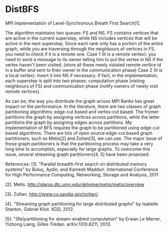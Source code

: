 DistBFS
=======

MPI Implementation of Level-Synchronous Breath First Search[1]. 

The algorithm maintains two queues: FS and NS. FS contains vertices that are active in the current superstep, while NS includes vertices that will be active in the next superstep. Since each rank only has a portion of the entire graph, while you are traversing through the neighbours of vertices in FS, you need to check if it is a remote one. 
Case 1 (It is a remote vertex): you need to send a message to its owner telling him to put the vertex in NS if the vertex haven't been visited. (store all these newly visisted remote vertice id in a buffer and sent to their owner in the communication phase) 
Case 2 (It is a local vertex): insert it into NS if necessary.
If fact, in the implementation, each superstep is split into two phases: computation phase (visting neighbours of FS) and communication phase (notify owners of newly visit remote vertices).


As can be, the way you distribute the graph across MPI Ranks has great impact on the performance. In the literature, there are two classes of graph partitioning algorithms: edge-cut based and vertex-cut based. The fromer partitions the graph by assigning vertices across partitions, while the latter partitions the graph by assigning edges across partitions. My implementation of BFS requires the graph to be partitioned using edge-cut based algorithms. There are lots of open source edge-cut based graph partitioners, such as Metis[2] and Zoltan[3], we can use. The major issue of these graph partitioners is that the partitioning process may take a very long time to accomplish, especially for large graphs. To overcome this issue, several streaming graph partitioners[4, 5] have been proposed.    


References:
[1]. "Parallel breadth-first search on distributed memory systems" by Buluç, Aydin, and Kamesh Madduri. International Conference for High Performance Computing, Networking, Storage and Analysis, 2011

[2]. Metis. http://glaros.dtc.umn.edu/gkhome/metis/metis/overview

[3]. Zoltan. http://www.cs.sandia.gov/zoltan/.

[4]. "Streaming graph partitioning for large distributed graphs" by Isabelle Stanton, Gabriel Kliot. KDD, 2012.

[5]. "(Re)partitioning for stream-enabled computation" by Erwan Le Merrer, Yizhong Liang, Gilles Trédan. arXiv:1310.8211, 2013.
